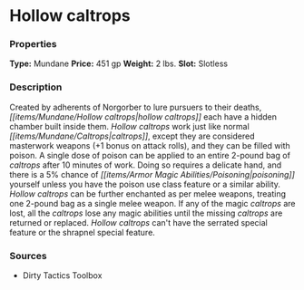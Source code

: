 ﻿---
Title: "Hollow caltrops"
Type: "Mundane"
Price: "451 gp"
Weight: "2 lbs."
Slot: "Slotless"
Description: |
  "Created by adherents of Norgorber to lure pursuers to their deaths, hollow caltrops each have a hidden chamber built inside them. Hollow caltrops work just like normal caltrops, except they are considered masterwork weapons (+1 bonus on attack rolls), and they can be filled with poison. A single dose of poison can be applied to an entire 2-pound bag of caltrops after 10 minutes of work. Doing so requires a delicate hand, and there is a 5% chance of poisoning yourself unless you have the poison use class feature or a similar ability. Hollow caltrops can be further enchanted as per melee weapons, treating one 2-pound bag as a single melee weapon. If any of the magic caltrops are lost, all the caltrops lose any magic abilities until the missing caltrops are returned or replaced. Hollow caltrops can't have the serrated special feature or the shrapnel special feature."
Sources: "['Dirty Tactics Toolbox']"
---

# Hollow caltrops

### Properties

**Type:** Mundane **Price:** 451 gp **Weight:** 2 lbs. **Slot:** Slotless

### Description

Created by adherents of Norgorber to lure pursuers to their deaths, _[[items/Mundane/Hollow caltrops|hollow caltrops]]_ each have a hidden chamber built inside them. _Hollow caltrops_ work just like normal _[[items/Mundane/Caltrops|caltrops]]_, except they are considered masterwork weapons (+1 bonus on attack rolls), and they can be filled with poison. A single dose of poison can be applied to an entire 2-pound bag of _caltrops_ after 10 minutes of work. Doing so requires a delicate hand, and there is a 5% chance of _[[items/Armor Magic Abilities/Poisoning|poisoning]]_ yourself unless you have the poison use class feature or a similar ability. _Hollow caltrops_ can be further enchanted as per melee weapons, treating one 2-pound bag as a single melee weapon. If any of the magic _caltrops_ are lost, all the _caltrops_ lose any magic abilities until the missing _caltrops_ are returned or replaced. _Hollow caltrops_ can't have the serrated special feature or the shrapnel special feature.

### Sources

* Dirty Tactics Toolbox